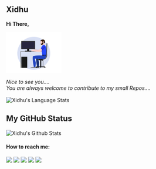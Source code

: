 ## Xidhu
**Hi There,**

<img align="center" alt="Hi" width="30%" src="main_.gif" />

*Nice to see you....<br>
You are always welcome to contribute to my small Repos....*

<img align="center" alt="Xidhu's Language Stats" src="https://github-readme-stats.vercel.app/api/top-langs/?username=Xidhu&langs_count=8&layout=compact&hide=html%22&hide_border=true&theme=vision-friendly-dark&bg_color=0D1117" />
  
 


**My GitHub Status**
---



<img align="center" alt="Xidhu's Github Stats" src="https://github-readme-stats.vercel.app/api?username=Xidhu&show_icons=true&theme=radical " />


  ####  How to reach me:   
  
  [<img src="https://img.icons8.com/color/48/000000/twitter.png" width="3.5%"/>](https://twitter.com/SXidhu)
  [<img src="https://img.icons8.com/color/48/000000/linkedin.png" width="3.5%"/>](https://www.linkedin.com/in/sidharth-s-886711a8)
  [<img src="https://img.icons8.com/fluent/48/000000/facebook-new.png" width="3.5%"/>](https://www.facebook.com/sidhu3612/)
  [<img src="https://img.icons8.com/fluent/48/000000/instagram-new.png" width="3.5%"/>](https://www.instagram.com/_.xidhu.__/)
  <a href="mailto:sidhu3612@gmail.com"> <img src="https://img.icons8.com/fluent/48/000000/gmail.png" width="3.5%"/> </a>
